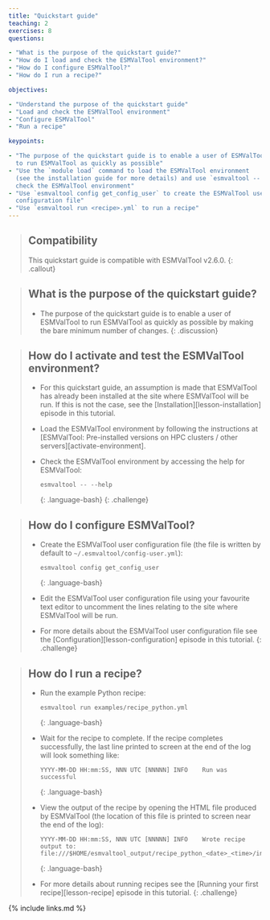 ```yaml
---
title: "Quickstart guide"
teaching: 2
exercises: 8
questions:

- "What is the purpose of the quickstart guide?"
- "How do I load and check the ESMValTool environment?"
- "How do I configure ESMValTool?"
- "How do I run a recipe?"

objectives:

- "Understand the purpose of the quickstart guide"
- "Load and check the ESMValTool environment"
- "Configure ESMValTool"
- "Run a recipe"

keypoints:

- "The purpose of the quickstart guide is to enable a user of ESMValTool
  to run ESMValTool as quickly as possible"
- "Use the `module load` command to load the ESMValTool environment 
  (see the installation guide for more details) and use `esmvaltool -- --help` to 
  check the ESMValTool environment"
- "Use `esmvaltool config get_config_user` to create the ESMValTool user 
  configuration file"
- "Use `esmvaltool run <recipe>.yml` to run a recipe"
---
```

> ## Compatibility
>
> This quickstart guide is compatible with ESMValTool v2.6.0.
 {: .callout}

> ## What is the purpose of the quickstart guide?
>
> - The purpose of the quickstart guide is to enable a user of ESMValTool to
>   run ESMValTool as quickly as possible by making the bare minimum number of 
>   changes.
{: .discussion}

> ## How do I activate and test the ESMValTool environment?
>
> - For this quickstart guide, an assumption is made that ESMValTool has 
>   already been installed at the site where ESMValTool will be run. If this is
>   not the case, see the [Installation][lesson-installation] episode in this
>   tutorial.
> 
> - Load the ESMValTool environment by following the instructions at
>   [ESMValTool: Pre-installed versions on HPC clusters / other 
>   servers][activate-environment].
>
> - Check the ESMValTool environment by accessing the help for ESMValTool:
>
>     ~~~
>     esmvaltool -- --help
>     ~~~
>     {: .language-bash}
{: .challenge}

> ## How do I configure ESMValTool?
>
> - Create the ESMValTool user configuration file (the file is written by 
>   default to `~/.esmvaltool/config-user.yml`):
>
>     ~~~
>     esmvaltool config get_config_user
>     ~~~
>     {: .language-bash}
> 
> - Edit the ESMValTool user configuration file using your favourite text editor
>   to uncomment the lines relating to the site where ESMValTool will be run.
>
> - For more details about the ESMValTool user configuration file see the
>   [Configuration][lesson-configuration] episode in this tutorial.
{: .challenge}

> ## How do I run a recipe?
> 
> - Run the example Python recipe:
> 
>   ~~~
>   esmvaltool run examples/recipe_python.yml 
>   ~~~
>   {: .language-bash}
>
> - Wait for the recipe to complete. If the recipe completes successfully, the
>   last line printed to screen at the end of the log will look something like: 
>
>    ~~~
>    YYYY-MM-DD HH:mm:SS, NNN UTC [NNNNN] INFO    Run was successful
>    ~~~
>    {: .language-bash}
>
> - View the output of the recipe by opening the HTML file produced by 
>   ESMValTool (the location of this file is printed to screen near the end of
>   the log):
>
>   ~~~
>   YYYY-MM-DD HH:mm:SS, NNN UTC [NNNNN] INFO    Wrote recipe output to:
>   file:///$HOME/esmvaltool_output/recipe_python_<date>_<time>/index.html
>   ~~~
>   {: .language-bash}
>
> - For more details about running recipes see the
>   [Running your first recipe][lesson-recipe] episode in this tutorial.
{: .challenge}

{% include links.md %}